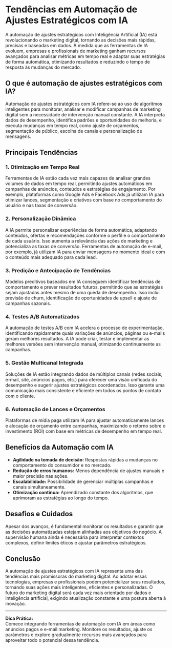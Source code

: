 # Tendências em Automação de Ajustes Estratégicos com IA

A automação de ajustes estratégicos com Inteligência Artificial (IA) está revolucionando o marketing digital, tornando as decisões mais rápidas, precisas e baseadas em dados. À medida que as ferramentas de IA evoluem, empresas e profissionais de marketing ganham recursos avançados para analisar métricas em tempo real e adaptar suas estratégias de forma automática, otimizando resultados e reduzindo o tempo de resposta às mudanças do mercado.

## O que é automação de ajustes estratégicos com IA?

Automação de ajustes estratégicos com IA refere-se ao uso de algoritmos inteligentes para monitorar, analisar e modificar campanhas de marketing digital sem a necessidade de intervenção manual constante. A IA interpreta dados de desempenho, identifica padrões e oportunidades de melhoria, e executa mudanças em tempo real, como ajuste de orçamentos, segmentação de público, escolha de canais e personalização de mensagens.

## Principais Tendências

### 1. **Otimização em Tempo Real**

Ferramentas de IA estão cada vez mais capazes de analisar grandes volumes de dados em tempo real, permitindo ajustes automáticos em campanhas de anúncios, conteúdos e estratégias de engajamento. Por exemplo, plataformas como Google Ads e Facebook Ads já utilizam IA para otimizar lances, segmentação e criativos com base no comportamento do usuário e nas taxas de conversão.

### 2. **Personalização Dinâmica**

A IA permite personalizar experiências de forma automática, adaptando conteúdos, ofertas e recomendações conforme o perfil e o comportamento de cada usuário. Isso aumenta a relevância das ações de marketing e potencializa as taxas de conversão. Ferramentas de automação de e-mail, por exemplo, já utilizam IA para enviar mensagens no momento ideal e com o conteúdo mais adequado para cada lead.

### 3. **Predição e Antecipação de Tendências**

Modelos preditivos baseados em IA conseguem identificar tendências de comportamento e prever resultados futuros, permitindo que as estratégias sejam ajustadas antes mesmo de uma queda de desempenho. Isso inclui previsão de churn, identificação de oportunidades de upsell e ajuste de campanhas sazonais.

### 4. **Testes A/B Automatizados**

A automação de testes A/B com IA acelera o processo de experimentação, identificando rapidamente quais variações de anúncios, páginas ou e-mails geram melhores resultados. A IA pode criar, testar e implementar as melhores versões sem intervenção manual, otimizando continuamente as campanhas.

### 5. **Gestão Multicanal Integrada**

Soluções de IA estão integrando dados de múltiplos canais (redes sociais, e-mail, site, anúncios pagos, etc.) para oferecer uma visão unificada do desempenho e sugerir ajustes estratégicos coordenados. Isso garante uma comunicação mais consistente e eficiente em todos os pontos de contato com o cliente.

### 6. **Automação de Lances e Orçamentos**

Plataformas de mídia paga utilizam IA para ajustar automaticamente lances e alocação de orçamento entre campanhas, maximizando o retorno sobre o investimento (ROI) com base em métricas de desempenho em tempo real.

## Benefícios da Automação com IA

- **Agilidade na tomada de decisão:** Respostas rápidas a mudanças no comportamento do consumidor e no mercado.
- **Redução de erros humanos:** Menos dependência de ajustes manuais e maior precisão nas ações.
- **Escalabilidade:** Possibilidade de gerenciar múltiplas campanhas e canais simultaneamente.
- **Otimização contínua:** Aprendizado constante dos algoritmos, que aprimoram as estratégias ao longo do tempo.

## Desafios e Cuidados

Apesar dos avanços, é fundamental monitorar os resultados e garantir que as decisões automatizadas estejam alinhadas aos objetivos do negócio. A supervisão humana ainda é necessária para interpretar contextos complexos, definir limites éticos e ajustar parâmetros estratégicos.

## Conclusão

A automação de ajustes estratégicos com IA representa uma das tendências mais promissoras do marketing digital. Ao adotar essas tecnologias, empresas e profissionais podem potencializar seus resultados, tornando suas ações mais inteligentes, eficientes e personalizadas. O futuro do marketing digital será cada vez mais orientado por dados e inteligência artificial, exigindo atualização constante e uma postura aberta à inovação.

---

**Dica Prática:**  
Comece integrando ferramentas de automação com IA em áreas como anúncios pagos e e-mail marketing. Monitore os resultados, ajuste os parâmetros e explore gradualmente recursos mais avançados para aproveitar todo o potencial dessa tendência.